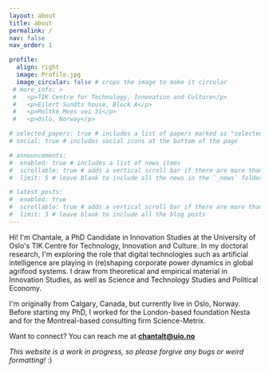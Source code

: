 ```yaml
---
layout: about
title: about
permalink: /
nav: false
nav_order: 1

profile:
  align: right
  image: Profile.jpg
  image_circular: false # crops the image to make it circular
 # more_info: >
 #   <p>TIK Centre for Technology, Innovation and Culture</p>
 #   <p>Eilert Sundts house, Block A</p>
 #   <p>Moltke Moes vei 31</p>
 #   <p>Oslo, Norway</p>

# selected_papers: true # includes a list of papers marked as "selected={true}"
# social: true # includes social icons at the bottom of the page

# announcements:
#  enabled: true # includes a list of news items
#  scrollable: true # adds a vertical scroll bar if there are more than 3 news items
#  limit: 5 # leave blank to include all the news in the `_news` folder

# latest_posts:
#  enabled: true
#  scrollable: true # adds a vertical scroll bar if there are more than 3 new posts items
#  limit: 3 # leave blank to include all the blog posts
---
```


Hi! I'm Chantale, a PhD Candidate in Innovation Studies at the University of Oslo's TIK Centre for Technology, Innovation and Culture. In my doctoral research, I'm exploring the role that digital technologies such as artificial intelligence are playing in (re)shaping corporate power dynamics in global agrifood systems. I draw from theoretical and empirical material in Innovation Studies, as well as Science and Technology Studies and Political Economy. 

I'm originally from Calgary, Canada, but currently live in Oslo, Norway. Before starting my PhD, I worked for the London-based foundation Nesta and for the Montreal-based consulting firm Science-Metrix. 

Want to connect? You can reach me at **chantalt@uio.no** 

*This website is a work in progress, so please forgive any bugs or weird formatting!* :) 

